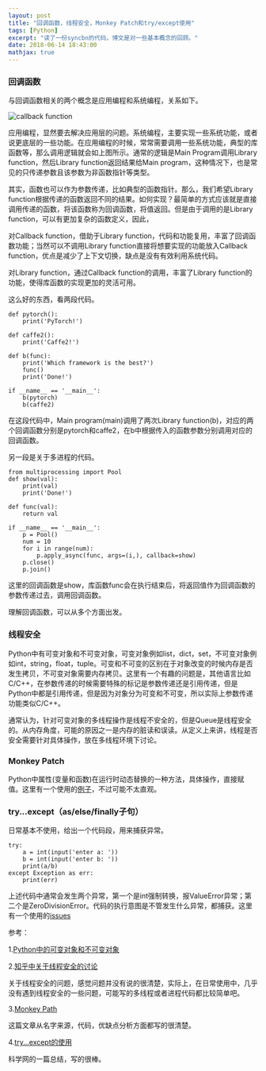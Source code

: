 ```yaml
---
layout: post
title: "回调函数，线程安全，Monkey Patch和try/except使用"
tags: [Python]
excerpt: "读了一份syncbn的代码，博文是对一些基本概念的回顾。"
date: 2018-06-14 18:43:00
mathjax: true
---
```


### 回调函数

与回调函数相关的两个概念是应用编程和系统编程，关系如下。

![callback function](http://s5.51cto.com/wyfs02/M00/8C/35/wKiom1hk_maDzDp7AACLDhIdbUo502.jpg)

应用编程，显然要去解决应用层的问题。系统编程，主要实现一些系统功能，或者说更底层的一些功能。在应用编程的时候，常常需要调用一些系统功能，典型的库函数等，那么调用逻辑就会如上图所示。通常的逻辑是Main Program调用Library function，然后Library function返回结果给Main program，这种情况下，也是常见的只传递参数且该参数为非函数指针等类型。

其实，函数也可以作为参数传递，比如典型的函数指针。那么，我们希望Library function根据传递的函数返回不同的结果。如何实现？最简单的方式应该就是直接调用传递的函数，将该函数称为回调函数，将值返回。但是由于调用的是Library function，可以有更加复杂的函数定义，因此，

对Callback function，借助于Library function，代码和功能复用，丰富了回调函数功能；当然可以不调用Library function直接将想要实现的功能放入Callback function，优点是减少了上下文切换，缺点是没有有效利用系统代码。

对Library function，通过Callback function的调用，丰富了Library function的功能，使得库函数的实现更加的灵活可用。

这么好的东西，看两段代码。

    def pytorch():
        print('PyTorch!')

    def caffe2():
        print('Caffe2!')

    def b(func):
        print('Which framework is the best?')
        func()
        print('Done!')

    if __name__ == '__main__':
        b(pytorch)
        b(caffe2)

在这段代码中，Main program(main)调用了两次Library function(b)，对应的两个回调函数分别是pytorch和caffe2，在b中根据传入的函数参数分别调用对应的回调函数。

另一段是关于多进程的代码。

    from multiprocessing import Pool
    def show(val):
        print(val)
        print('Done!')

    def func(val):
        return val

    if __name__ == '__main__':
        p = Pool()
        num = 10
        for i in range(num):
            p.apply_async(func, args=(i,), callback=show)
        p.close()
        p.join()

这里的回调函数是show，库函数func会在执行结束后，将返回值作为回调函数的参数传递过去，调用回调函数。

理解回调函数，可以从多个方面出发。

### 线程安全

Python中有可变对象和不可变对象，可变对象例如list，dict，set，不可变对象例如int，string，float，tuple。可变和不可变的区别在于对象改变的时候内存是否发生拷贝，不可变对象需要内存拷贝。这里有一个有趣的问题是，其他语言比如C/C++，在参数传递的时候需要特殊的标记是参数传递还是引用传递，但是Python中都是引用传递，但是因为对象分为可变和不可变，所以实际上参数传递功能类似C/C++。

通常认为，针对可变对象的多线程操作是线程不安全的，但是Queue是线程安全的。从内存角度，可能的原因之一是内存的脏读和误读。从定义上来讲，线程是否安全需要针对具体操作，放在多线程环境下讨论。

### Monkey Patch

Python中属性(变量和函数)在运行时动态替换的一种方法，具体操作，直接赋值。这里有一个使用的[例子](https://github.com/vacancy/Synchronized-BatchNorm-PyTorch)，不过可能不太直观。

### try...except（as/else/finally子句）

日常基本不使用，给出一个代码段，用来捕获异常。

    try:
        a = int(input('enter a: '))
        b = int(input('enter b: '))
        print(a/b)
    except Exception as err:
        print(err)

上述代码中通常会发生两个异常，第一个是int强制转换，报ValueError异常；第二个是ZeroDivisionError。代码的执行意图是不管发生什么异常，都捕获。这里有一个使用的[issues](https://github.com/vacancy/Synchronized-BatchNorm-PyTorch/issues/3#issuecomment-385880518)



参考：

1.[Python中的可变对象和不可变对象](https://www.jianshu.com/p/c5582e23b26c)

2.[知乎中关于线程安全的讨论](https://www.zhihu.com/topic/19826094/hot)

关于线程安全的问题，感觉问题并没有说的很清楚，实际上，在日常使用中，几乎没有遇到线程安全的一些问题，可能写的多线程或者进程代码都比较简单吧。

3.[Monkey Path](https://blog.csdn.net/fly910905/article/details/77152110)

这篇文章从名字来源，代码，优缺点分析方面都写的很清楚。

4.[try...except的使用](http://blog.sciencenet.cn/blog-3031432-1059523.html)

科学网的一篇总结，写的很棒。












